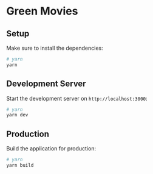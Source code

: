 # Green Movies

## Setup

Make sure to install the dependencies:

```bash
# yarn
yarn
```

## Development Server

Start the development server on `http://localhost:3000`:

```bash
# yarn
yarn dev
```

## Production

Build the application for production:

```bash
# yarn
yarn build

```
